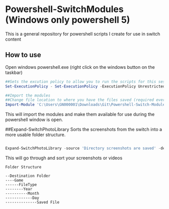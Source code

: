 # Powershell-SwitchModules (Windows only powershell 5)
This is a general repository for powershell scripts I create for use in switch content

## How to use

Open windows powershell.exe (right click on the windows button on the taskbar)

```PowerShell
##Sets the excution policy to allow you to run the scripts for this session (required everytime)
Set-ExecutionPolicy - Set-ExecutionPolicy -ExecutionPolicy Unrestricted -Scope Process

##Import the modules
##Change file location to where you have the files saved (required everytime)
Import-Module 'C:\Users\GN000001\Downloads\Git\Powershell-Switch-Modules\'
```

This will import the modules and make them available for use during the powershell window is open.


##Expand-SwitchPhotoLibrary
Sorts the screenshots from the switch into a more usable folder structure.

```PowerShell

Expand-SwitchPhotoLibrary -source 'Directory screenshots are saved' -destination 'Directory you want them moved to when they are sorted' -gameListFile 'Directory game_ids.json is saved'
```
This will go through and sort your screenshots or videos

```
Folder Structure

--Destination Folder
----Game
------FileType
--------Year
----------Month
------------Day
--------------Saved File

```

